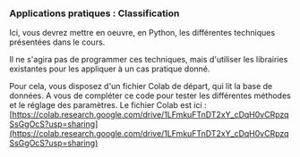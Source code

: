 <script type="text/javascript" async src="//cdn.bootcss.com/mathjax/2.7.0/MathJax.js?config=TeX-AMS-MML_HTMLorMML"></script>
<script type="text/javascript" async src="https://cdnjs.cloudflare.com/ajax/libs/mathjax/2.7.1/MathJax.js?config=TeX-MML-AM_CHTML"></script>

### Applications pratiques : Classification

Ici, vous devrez mettre en oeuvre, en Python, les différentes techniques
présentées dans le cours.

Il ne s'agira pas de programmer ces techniques, mais d'utiliser les librairies existantes pour les appliquer à un cas pratique donné.

Pour cela, vous disposez d'un fichier Colab de départ, qui lit la base de
données.
A vous de compléter ce code pour tester les différentes méthodes et le réglage
des paramètres.
Le fichier Colab est ici :
[https://colab.research.google.com/drive/1LFmkuFTnDT2xY_cDqH0vCRpzqSsGgOcS?usp=sharing](https://colab.research.google.com/drive/1LFmkuFTnDT2xY_cDqH0vCRpzqSsGgOcS?usp=sharing)